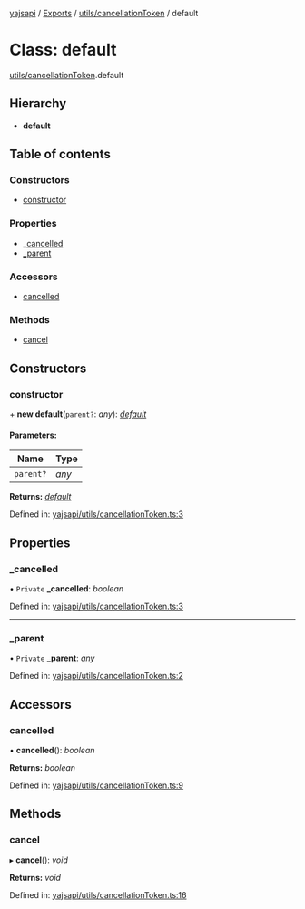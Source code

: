 [yajsapi](../README.md) / [Exports](../modules.md) / [utils/cancellationToken](../modules/utils_cancellationtoken.md) / default

# Class: default

[utils/cancellationToken](../modules/utils_cancellationtoken.md).default

## Hierarchy

* **default**

## Table of contents

### Constructors

- [constructor](utils_cancellationtoken.default.md#constructor)

### Properties

- [\_cancelled](utils_cancellationtoken.default.md#_cancelled)
- [\_parent](utils_cancellationtoken.default.md#_parent)

### Accessors

- [cancelled](utils_cancellationtoken.default.md#cancelled)

### Methods

- [cancel](utils_cancellationtoken.default.md#cancel)

## Constructors

### constructor

\+ **new default**(`parent?`: *any*): [*default*](utils_cancellationtoken.default.md)

#### Parameters:

Name | Type |
------ | ------ |
`parent?` | *any* |

**Returns:** [*default*](utils_cancellationtoken.default.md)

Defined in: [yajsapi/utils/cancellationToken.ts:3](https://github.com/golemfactory/yajsapi/blob/0a8d8c8/yajsapi/utils/cancellationToken.ts#L3)

## Properties

### \_cancelled

• `Private` **\_cancelled**: *boolean*

Defined in: [yajsapi/utils/cancellationToken.ts:3](https://github.com/golemfactory/yajsapi/blob/0a8d8c8/yajsapi/utils/cancellationToken.ts#L3)

___

### \_parent

• `Private` **\_parent**: *any*

Defined in: [yajsapi/utils/cancellationToken.ts:2](https://github.com/golemfactory/yajsapi/blob/0a8d8c8/yajsapi/utils/cancellationToken.ts#L2)

## Accessors

### cancelled

• **cancelled**(): *boolean*

**Returns:** *boolean*

Defined in: [yajsapi/utils/cancellationToken.ts:9](https://github.com/golemfactory/yajsapi/blob/0a8d8c8/yajsapi/utils/cancellationToken.ts#L9)

## Methods

### cancel

▸ **cancel**(): *void*

**Returns:** *void*

Defined in: [yajsapi/utils/cancellationToken.ts:16](https://github.com/golemfactory/yajsapi/blob/0a8d8c8/yajsapi/utils/cancellationToken.ts#L16)
